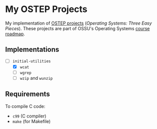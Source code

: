 # My OSTEP Projects

My implementation of [OSTEP projects](https://github.com/remzi-arpacidusseau/ostep-projects) (*Operating Systems: Three Easy Pieces*). These projects are part of OSSU's Operating Systems [course roadmap](https://github.com/ossu/computer-science/blob/master/coursepages/ostep/README.md).

## Implementations

* [ ] `initial-utilities`
  * [X] `wcat`
  * [ ] `wgrep`
  * [ ] `wzip` and `wunzip`

## Requirements

To compile C code:

* `c99` (C compiler)
* `make` (for Makefile)